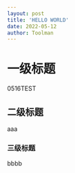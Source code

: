 ```yaml
---
layout: post
title: 'HELLO WORLD'
date: 2022-05-12
author: Toolman
---
```


# 一级标题

0516TEST

## 二级标题

aaa

### 三级标题

bbbb

